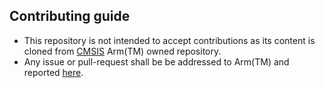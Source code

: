 ## Contributing guide

* This repository is not intended to accept contributions as its content is cloned from [CMSIS](https://github.com/ARM-software/CMSIS) Arm(TM) owned repository.
* Any issue or pull-request shall be  be addressed to Arm(TM) and reported [here](https://github.com/ARM-software/CMSIS_5).
